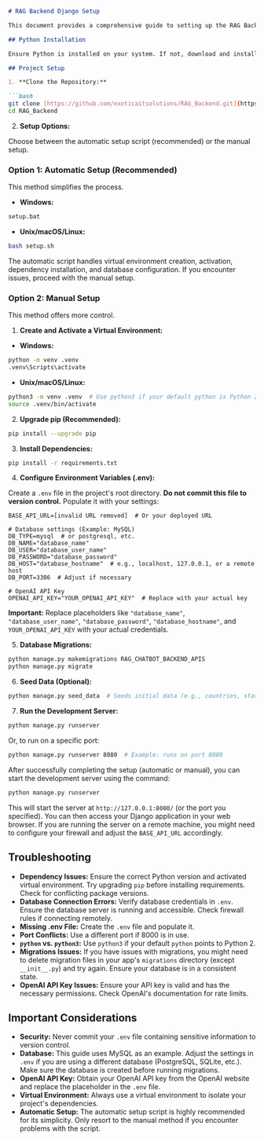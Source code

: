 ```markdown
# RAG Backend Django Setup

This document provides a comprehensive guide to setting up the RAG Backend Django project.

## Python Installation

Ensure Python is installed on your system. If not, download and install it from [python.org](https://www.python.org/downloads/).  Python 3.7 or higher is recommended.

## Project Setup

1. **Clone the Repository:**

```bash
git clone [https://github.com/exoticaitsolutions/RAG_Backend.git](https://github.com/exoticaitsolutions/RAG_Backend.git)
cd RAG_Backend
```

2. **Setup Options:**

Choose between the automatic setup script (recommended) or the manual setup.

### Option 1: Automatic Setup (Recommended)

This method simplifies the process.

* **Windows:**

```bash
setup.bat
```

* **Unix/macOS/Linux:**

```bash
bash setup.sh
```

The automatic script handles virtual environment creation, activation, dependency installation, and database configuration.  If you encounter issues, proceed with the manual setup.

### Option 2: Manual Setup

This method offers more control.

1. **Create and Activate a Virtual Environment:**

* **Windows:**

```bash
python -m venv .venv
.venv\Scripts\activate
```

* **Unix/macOS/Linux:**

```bash
python3 -m venv .venv  # Use python3 if your default python is Python 2
source .venv/bin/activate
```

2. **Upgrade pip (Recommended):**

```bash
pip install --upgrade pip
```

3. **Install Dependencies:**

```bash
pip install -r requirements.txt
```

4. **Configure Environment Variables (.env):**

Create a `.env` file in the project's root directory.  **Do not commit this file to version control.**  Populate it with your settings:

```
BASE_API_URL=[invalid URL removed]  # Or your deployed URL

# Database settings (Example: MySQL)
DB_TYPE=mysql  # or postgresql, etc.
DB_NAME="database_name"
DB_USER="database_user_name"
DB_PASSWORD="database_password"
DB_HOST="database_hostname"  # e.g., localhost, 127.0.0.1, or a remote host
DB_PORT=3306  # Adjust if necessary

# OpenAI API Key
OPENAI_API_KEY="YOUR_OPENAI_API_KEY"  # Replace with your actual key
```

**Important:** Replace placeholders like `"database_name"`, `"database_user_name"`, `"database_password"`, `"database_hostname"`, and `YOUR_OPENAI_API_KEY` with your actual credentials.

5. **Database Migrations:**

```bash
python manage.py makemigrations RAG_CHATBOT_BACKEND_APIS
python manage.py migrate
```

6. **Seed Data (Optional):**

```bash
python manage.py seed_data  # Seeds initial data (e.g., countries, states).
```

7. **Run the Development Server:**

```bash
python manage.py runserver
```

Or, to run on a specific port:

```bash
python manage.py runserver 8080  # Example: runs on port 8080
```

After successfully completing the setup (automatic or manual), you can start the development server using the command:

```bash
python manage.py runserver
```

This will start the server at `http://127.0.0.1:8000/` (or the port you specified). You can then access your Django application in your web browser.  If you are running the server on a remote machine, you might need to configure your firewall and adjust the `BASE_API_URL` accordingly.

## Troubleshooting

* **Dependency Issues:** Ensure the correct Python version and activated virtual environment.  Try upgrading `pip` before installing requirements.  Check for conflicting package versions.
* **Database Connection Errors:** Verify database credentials in `.env`. Ensure the database server is running and accessible. Check firewall rules if connecting remotely.
* **Missing .env File:** Create the `.env` file and populate it.
* **Port Conflicts:** Use a different port if 8000 is in use.
* **`python` vs. `python3`:** Use `python3` if your default `python` points to Python 2.
* **Migrations Issues:** If you have issues with migrations, you might need to delete migration files in your app's `migrations` directory (except `__init__.py`) and try again.  Ensure your database is in a consistent state.
* **OpenAI API Key Issues:** Ensure your API key is valid and has the necessary permissions.  Check OpenAI's documentation for rate limits.


##  Important Considerations

* **Security:**  Never commit your `.env` file containing sensitive information to version control.
* **Database:**  This guide uses MySQL as an example. Adjust the settings in `.env` if you are using a different database (PostgreSQL, SQLite, etc.).  Make sure the database is created before running migrations.
* **OpenAI API Key:**  Obtain your OpenAI API key from the OpenAI website and replace the placeholder in the `.env` file.
* **Virtual Environment:**  Always use a virtual environment to isolate your project's dependencies.
* **Automatic Setup:** The automatic setup script is highly recommended for its simplicity.  Only resort to the manual method if you encounter problems with the script.

